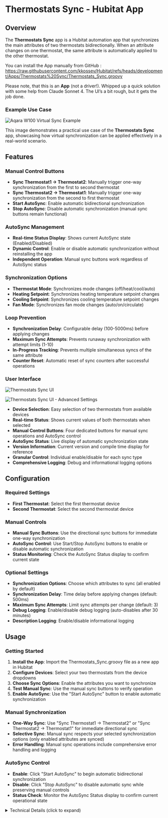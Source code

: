 # Thermostats Sync - Hubitat App

## Overview
The **Thermostats Sync** app is a Hubitat automation app that synchronizes the main attributes of two thermostats bidirectionally. When an attribute changes on one thermostat, the same attribute is automatically applied to the other thermostat.

You can install the App manually from GitHub : https://raw.githubusercontent.com/kkossev/Hubitat/refs/heads/development/Apps/Thermostats%20Sync/Thermostats_Sync.groovy

Please note, that this is an **App** (not a driver!). Whipped up a quick solution with some help from Claude Sonnet 4. The UI’s a bit rough, but it gets the job done.

### Example Use Case

![Aqara W100 Virtual Sync Example](https://github.com/kkossev/Hubitat/blob/development/Apps/Thermostats%20Sync/Images/aqara-w100-virtual-sync.png?raw=true)

This image demonstrates a practical use case of the **Thermostats Sync** app, showcasing how virtual synchronization can be applied effectively in a real-world scenario.

## Features

### Manual Control Buttons
- **Sync Thermostat1 → Thermostat2**: Manually trigger one-way synchronization from the first to second thermostat
- **Sync Thermostat2 → Thermostat1**: Manually trigger one-way synchronization from the second to first thermostat  
- **Start AutoSync**: Enable automatic bidirectional synchronization
- **Stop AutoSync**: Disable automatic synchronization (manual sync buttons remain functional)

### AutoSync Management
- **Real-time Status Display**: Shows current AutoSync state (Enabled/Disabled)
- **Dynamic Control**: Enable or disable automatic synchronization without reinstalling the app
- **Independent Operation**: Manual sync buttons work regardless of AutoSync status

### Synchronization Options
- **Thermostat Mode**: Synchronizes mode changes (off/heat/cool/auto)
- **Heating Setpoint**: Synchronizes heating temperature setpoint changes
- **Cooling Setpoint**: Synchronizes cooling temperature setpoint changes  
- **Fan Mode**: Synchronizes fan mode changes (auto/on/circulate)


### Loop Prevention
- **Synchronization Delay**: Configurable delay (100-5000ms) before applying changes
- **Maximum Sync Attempts**: Prevents runaway synchronization with attempt limits (1-10)
- **In-Progress Tracking**: Prevents multiple simultaneous syncs of the same attribute
- **Counter Reset**: Automatic reset of sync counters after successful operations

### User Interface
![Thermostats Sync UI](https://github.com/kkossev/Hubitat/blob/development/Apps/Thermostats%20Sync/Images/thermostats-sync-1.png?raw=true)

![Thermostats Sync UI - Advanced Settings](https://github.com/kkossev/Hubitat/blob/development/Apps/Thermostats%20Sync/Images/thermostats-sync-2.png?raw=true)
- **Device Selection**: Easy selection of two thermostats from available devices
- **Real-time Status**: Shows current values of both thermostats when selected
- **Manual Control Buttons**: Four dedicated buttons for manual sync operations and AutoSync control
- **AutoSync Status**: Live display of automatic synchronization state
- **Version Information**: Current version and compile time display for reference
- **Granular Control**: Individual enable/disable for each sync type
- **Comprehensive Logging**: Debug and informational logging options

## Configuration

### Required Settings
- **First Thermostat**: Select the first thermostat device
- **Second Thermostat**: Select the second thermostat device

### Manual Controls
- **Manual Sync Buttons**: Use the directional sync buttons for immediate one-way synchronization
- **AutoSync Control**: Use Start/Stop AutoSync buttons to enable or disable automatic synchronization
- **Status Monitoring**: Check the AutoSync Status display to confirm current state

### Optional Settings
- **Synchronization Options**: Choose which attributes to sync (all enabled by default)
- **Synchronization Delay**: Time delay before applying changes (default: 500ms)
- **Maximum Sync Attempts**: Limit sync attempts per change (default: 3)
- **Debug Logging**: Enable/disable debug logging (auto-disables after 30 minutes)
- **Description Logging**: Enable/disable informational logging

## Usage

### Getting Started
1. **Install the App**: Import the Thermostats_Sync.groovy file as a new app in Hubitat
2. **Configure Devices**: Select your two thermostats from the device dropdowns
3. **Choose Sync Options**: Enable the attributes you want to synchronize
4. **Test Manual Sync**: Use the manual sync buttons to verify operation
5. **Enable AutoSync**: Use the "Start AutoSync" button to enable automatic synchronization

### Manual Synchronization
- **One-Way Sync**: Use "Sync Thermostat1 → Thermostat2" or "Sync Thermostat2 → Thermostat1" for immediate directional sync
- **Selective Sync**: Manual sync respects your selected synchronization options (only enabled attributes are synced)
- **Error Handling**: Manual sync operations include comprehensive error handling and logging

### AutoSync Control
- **Enable**: Click "Start AutoSync" to begin automatic bidirectional synchronization
- **Disable**: Click "Stop AutoSync" to disable automatic sync while preserving manual controls
- **Status Check**: Monitor the AutoSync Status display to confirm current operational state
<details>
<summary>Technical Details (click to expand)</summary>

## How It Works

1. **Event Subscription**: The app subscribes to attribute change events for selected sync types
2. **Change Detection**: When an attribute changes on either thermostat, the corresponding handler is triggered
3. **Enhanced Loop Prevention**: The app uses immediate flag setting and bidirectional checking to prevent race conditions
4. **Delayed Execution**: Changes are applied after the configured delay to prevent rapid-fire loops
5. **Bidirectional Sync**: Both thermostats can trigger changes to the other (when AutoSync is enabled)
6. **Manual Override**: Manual sync buttons provide immediate one-way synchronization regardless of AutoSync state

## Safety Features

### Enhanced Loop Prevention
- **Immediate Flag Setting**: Sync flags are set immediately when events trigger (not when they execute)
- **Bidirectional Checking**: Checks sync status for both source and target devices
- **Dual Flag Clearing**: Both source and target device flags are cleared when sync completes
- **Race Condition Prevention**: Handles rapid user input without false blocking
- **Sync Counters**: Limits the number of sync attempts per attribute
- **Automatic Reset**: Counters reset after 5 seconds to allow normal operation
- **Error Handling**: Try-catch blocks with finally clauses ensure flags are always cleared

### Input Validation
- **Device Checking**: Ensures both thermostats are selected and different devices
- **Capability Verification**: Checks if target devices support required commands
- **Null Safety**: Handles missing or invalid device references gracefully

## Logging

The app provides comprehensive logging:

- **Info Level**: Successful sync operations and initialization
- **Debug Level**: Detailed sync state tracking and counter management  
- **Warn Level**: Error conditions, max attempts reached, unsupported commands

Debug logging automatically disables after 30 minutes to prevent log spam.

## Troubleshooting

### Common Issues

**AutoSync not working:**
- Check that AutoSync Status shows "Enabled"
- Use "Start AutoSync" button if status shows "Disabled"
- Verify both thermostats are selected and different devices
- Check that desired sync options are enabled

**Manual sync buttons not responding:**
- Ensure both thermostats are properly selected
- Check device logs for error messages
- Verify target thermostat supports the required commands

**Rapid changes being blocked:**
- This is normal behavior to prevent loops
- Wait a few seconds between rapid changes
- Use manual sync buttons for immediate override
- Check sync attempt limits in configuration

**Sync attempts reaching maximum:**
- Review the synchronization delay setting
- Check for conflicting automations affecting the thermostats
- Verify thermostat firmware is up to date
- Use debug logging to identify the source of conflicts

### Debug Information

Enable debug logging to see detailed sync operations:
- Sync flag management and timing
- Counter tracking and reset operations  
- Device communication attempts and results
- AutoSync state changes and button interactions

**Note**: Debug logging automatically disables after 30 minutes to prevent log spam.

### Version Information

Current version and compile time are displayed in the app interface for easy reference when troubleshooting or reporting issues.

</details>

